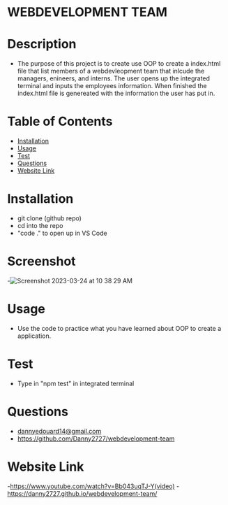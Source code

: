 # WEBDEVELOPMENT TEAM

 # Description
 - The purpose of this project is to create use OOP to create a index.html file that list members of a webdevleopment team that inlcude the managers, enineers, and interns. The user opens up the integrated terminal and inputs the employees information. When finished the index.html file is genereated with the information the user has put in.

# Table of Contents 
- [Installation](#installation)
- [Usage](#usage)
- [Test](#test)
- [Questions](#questions)
- [Website Link](#website-link)


# Installation
 - git clone (github repo)
 - cd into the repo
 - "code ." to open up in VS Code

 # Screenshot
 -![Screenshot 2023-03-24 at 10 38 29 AM](https://user-images.githubusercontent.com/113525669/227556048-f44856e6-cbfe-4b88-88b2-f8acaf1754e8.png)

# Usage
 - Use the code to practice what you have learned about OOP to create a application.
 

# Test 
- Type in "npm test" in integrated terminal


# Questions
- dannyedouard14@gmail.com
- https://github.com/Danny2727/webdevelopment-team

# Website Link 
-https://www.youtube.com/watch?v=Bb043uqTJ-Y(video)
-https://danny2727.github.io/webdevelopment-team/
